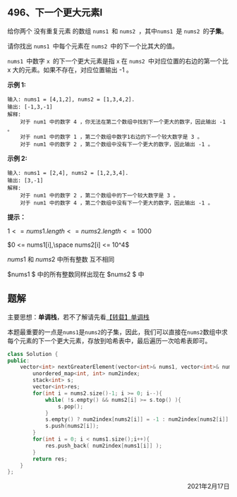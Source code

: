 ## 496、下一个更大元素I

给你两个 没有重复元素 的数组 `nums1 `和 `nums2 `，其中`nums1 `是 `nums2 `的**子集**。

请你找出 `nums1 `中每个元素在 `nums2 `中的下一个比其大的值。

`nums1 `中数字 `x `的下一个更大元素是指 `x` 在 `nums2 `中对应位置的右边的第一个比 x 大的元素。如果不存在，对应位置输出 -1 。

**示例 1:**

```
输入: nums1 = [4,1,2], nums2 = [1,3,4,2].
输出: [-1,3,-1]
解释:
    对于 num1 中的数字 4 ，你无法在第二个数组中找到下一个更大的数字，因此输出 -1 。
    对于 num1 中的数字 1 ，第二个数组中数字1右边的下一个较大数字是 3 。
    对于 num1 中的数字 2 ，第二个数组中没有下一个更大的数字，因此输出 -1 。
```

**示例 2:**

```
输入: nums1 = [2,4], nums2 = [1,2,3,4].
输出: [3,-1]
解释:
    对于 num1 中的数字 2 ，第二个数组中的下一个较大数字是 3 。
    对于 num1 中的数字 4 ，第二个数组中没有下一个更大的数字，因此输出 -1 。
```

**提示：**

$1 <= nums1.length <= nums2.length <= 1000$

$0 <= nums1[i],\space  nums2[i] <= 10^4$

$nums1$ 和 $nums2$ 中所有整数 互不相同

$nums1 $ 中的所有整数同样出现在 $nums2 $ 中



## 题解

主要思想：**单调栈**，若不了解请先看[【转载】单调栈](/docs/发现/[转载]单调栈.md)

本题最重要的一点是`nums1`是`nums2`的子集，因此，我们可以直接在`nums2`数组中求每个元素的下一个更大元素，存放到哈希表中，最后遍历一次哈希表即可。

```cpp
class Solution {
public:
    vector<int> nextGreaterElement(vector<int>& nums1, vector<int>& nums2) {
        unordered_map<int, int> num2index;
        stack<int> s;
        vector<int>res;
        for(int i = nums2.size()-1; i >= 0; i--){
            while( !s.empty() && nums2[i] >= s.top() ){
                s.pop();
            }
            s.empty() ? num2index[nums2[i]] = -1 : num2index[nums2[i]] = s.top();
            s.push(nums2[i]);
        }
        for(int i = 0; i < nums1.size();i++){
            res.push_back( num2index[nums1[i]] );
        }
        return res;
    }
};
```

<div align=right>
    2021年2月17日
</div>

